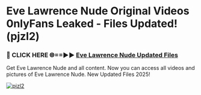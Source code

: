 # Eve Lawrence Nude Original Videos 0nlyFans Leaked - Files Updated! (pjzl2)

<h3>🔴 CLICK HERE 🌐==►► <a href="https://tinyurl.com/yrmya6cz" rel="nofollow">Eve Lawrence Nude Updated Files</a></h3>

Get Eve Lawrence Nude and all content. Now you can access all videos and pictures of Eve Lawrence Nude. New Updated Files 2025!

[![pjzl2](https://i.imgur.com/FMdXYCs.gif)](https://tinyurl.com/yrmya6cz)
